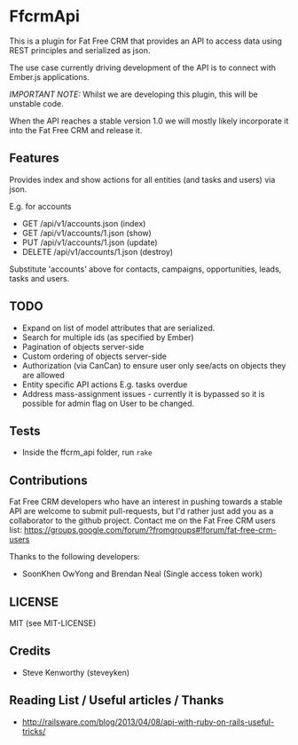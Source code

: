 # FfcrmApi

This is a plugin for Fat Free CRM that provides an API to access data using REST principles and serialized as json.

The use case currently driving development of the API is to connect with Ember.js applications.

*IMPORTANT NOTE:* Whilst we are developing this plugin, this will be unstable code.

When the API reaches a stable version 1.0 we will mostly likely incorporate it into the Fat Free CRM and release it.

## Features

Provides index and show actions for all entities (and tasks and users) via json.

E.g. for accounts

 * GET    /api/v1/accounts.json   (index)
 * GET    /api/v1/accounts/1.json (show)
 * PUT    /api/v1/accounts/1.json (update)
 * DELETE /api/v1/accounts/1.json (destroy)

Substitute 'accounts' above for contacts, campaigns, opportunities, leads, tasks and users.

## TODO

* Expand on list of model attributes that are serialized.
* Search for multiple ids (as specified by Ember)
* Pagination of objects server-side
* Custom ordering of objects server-side
* Authorization (via CanCan) to ensure user only see/acts on objects they are allowed
* Entity specific API actions E.g. tasks overdue
* Address mass-assignment issues - currently it is bypassed so it is possible for admin flag on User to be changed.

## Tests

* Inside the ffcrm_api folder, run ```rake```

## Contributions

Fat Free CRM developers who have an interest in pushing towards a stable API are welcome to submit pull-requests, but I'd rather just add you as a collaborator to the github project.
Contact me on the Fat Free CRM users list: https://groups.google.com/forum/?fromgroups#!forum/fat-free-crm-users

Thanks to the following developers:

* SoonKhen OwYong and Brendan Neal (Single access token work)

## LICENSE

MIT (see MIT-LICENSE)

## Credits

* Steve Kenworthy (steveyken)

## Reading List / Useful articles / Thanks

* http://railsware.com/blog/2013/04/08/api-with-ruby-on-rails-useful-tricks/
